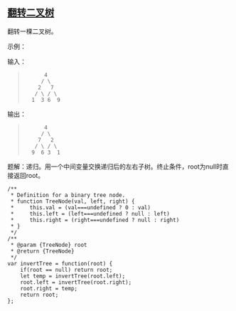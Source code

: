 ## [翻转二叉树](https://leetcode-cn.com/problems/invert-binary-tree/)
翻转一棵二叉树。

示例：

输入：
>           4
>          / \
>         2   7
>        / \ / \
>       1  3 6  9

输出：
>           4
>          / \
>         7   2
>        / \ / \
>       9  6 3  1



题解：递归。用一个中间变量交换递归后的左右子树。终止条件，root为null时直接返回root。
```
/**
 * Definition for a binary tree node.
 * function TreeNode(val, left, right) {
 *     this.val = (val===undefined ? 0 : val)
 *     this.left = (left===undefined ? null : left)
 *     this.right = (right===undefined ? null : right)
 * }
 */
/**
 * @param {TreeNode} root
 * @return {TreeNode}
 */
var invertTree = function(root) {
    if(root == null) return root;
    let temp = invertTree(root.left);
    root.left = invertTree(root.right);
    root.right = temp;
    return root;
};
```